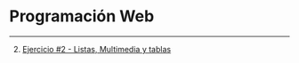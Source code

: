 # Programación Web
---
2. [Ejercicio #2 - Listas, Multimedia y tablas](/02-ejercicio-listas-multimedia-tablas/index.html)
